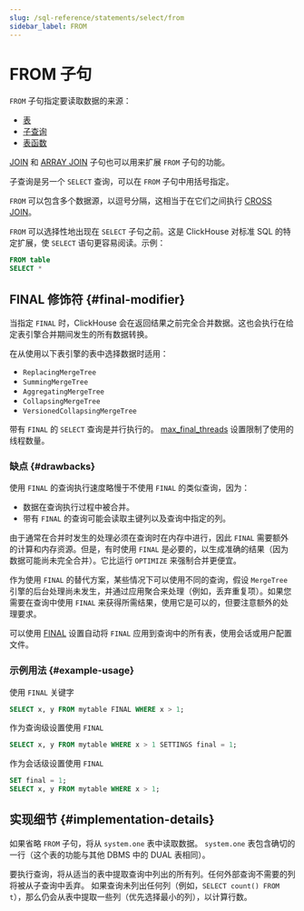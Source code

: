 ```yaml
---
slug: /sql-reference/statements/select/from
sidebar_label: FROM
---
```



# FROM 子句

`FROM` 子句指定要读取数据的来源：

- [表](../../../engines/table-engines/index.md)
- [子查询](../../../sql-reference/statements/select/index.md) 
- [表函数](/sql-reference/table-functions)

[JOIN](../../../sql-reference/statements/select/join.md) 和 [ARRAY JOIN](../../../sql-reference/statements/select/array-join.md) 子句也可以用来扩展 `FROM` 子句的功能。

子查询是另一个 `SELECT` 查询，可以在 `FROM` 子句中用括号指定。

`FROM` 可以包含多个数据源，以逗号分隔，这相当于在它们之间执行 [CROSS JOIN](../../../sql-reference/statements/select/join.md)。

`FROM` 可以选择性地出现在 `SELECT` 子句之前。这是 ClickHouse 对标准 SQL 的特定扩展，使 `SELECT` 语句更容易阅读。示例：

```sql
FROM table
SELECT *
```

## FINAL 修饰符 {#final-modifier}

当指定 `FINAL` 时，ClickHouse 会在返回结果之前完全合并数据。这也会执行在给定表引擎合并期间发生的所有数据转换。

在从使用以下表引擎的表中选择数据时适用：
- `ReplacingMergeTree`
- `SummingMergeTree`
- `AggregatingMergeTree`
- `CollapsingMergeTree`
- `VersionedCollapsingMergeTree`

带有 `FINAL` 的 `SELECT` 查询是并行执行的。 [max_final_threads](/operations/settings/settings#max_final_threads) 设置限制了使用的线程数量。

### 缺点 {#drawbacks}

使用 `FINAL` 的查询执行速度略慢于不使用 `FINAL` 的类似查询，因为：

- 数据在查询执行过程中被合并。
- 带有 `FINAL` 的查询可能会读取主键列以及查询中指定的列。

由于通常在合并时发生的处理必须在查询时在内存中进行，因此 `FINAL` 需要额外的计算和内存资源。但是，有时使用 `FINAL` 是必要的，以生成准确的结果（因为数据可能尚未完全合并）。它比运行 `OPTIMIZE` 来强制合并更便宜。

作为使用 `FINAL` 的替代方案，某些情况下可以使用不同的查询，假设 `MergeTree` 引擎的后台处理尚未发生，并通过应用聚合来处理（例如，丢弃重复项）。如果您需要在查询中使用 `FINAL` 来获得所需结果，使用它是可以的，但要注意额外的处理要求。

可以使用 [FINAL](../../../operations/settings/settings.md#final) 设置自动将 `FINAL` 应用到查询中的所有表，使用会话或用户配置文件。

### 示例用法 {#example-usage}

使用 `FINAL` 关键字

```sql
SELECT x, y FROM mytable FINAL WHERE x > 1;
```

作为查询级设置使用 `FINAL`

```sql
SELECT x, y FROM mytable WHERE x > 1 SETTINGS final = 1;
```

作为会话级设置使用 `FINAL`

```sql
SET final = 1;
SELECT x, y FROM mytable WHERE x > 1;
```

## 实现细节 {#implementation-details}

如果省略 `FROM` 子句，将从 `system.one` 表中读取数据。
`system.one` 表包含确切的一行（这个表的功能与其他 DBMS 中的 DUAL 表相同）。

要执行查询，将从适当的表中提取查询中列出的所有列。任何外部查询不需要的列将被从子查询中丢弃。
如果查询未列出任何列（例如，`SELECT count() FROM t`），那么仍会从表中提取一些列（优先选择最小的列），以计算行数。
